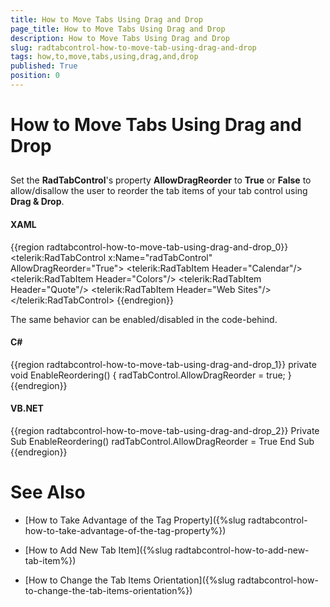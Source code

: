 ```yaml
---
title: How to Move Tabs Using Drag and Drop
page_title: How to Move Tabs Using Drag and Drop
description: How to Move Tabs Using Drag and Drop
slug: radtabcontrol-how-to-move-tab-using-drag-and-drop
tags: how,to,move,tabs,using,drag,and,drop
published: True
position: 0
---
```


# How to Move Tabs Using Drag and Drop



## 

Set the __RadTabControl__'s property __AllowDragReorder__ to 
        __True__ or __False__ to allow/disallow the user to reorder the tab items of your tab 
        control using __Drag & Drop__.

#### __XAML__

{{region radtabcontrol-how-to-move-tab-using-drag-and-drop_0}}
	<telerik:RadTabControl x:Name="radTabControl" AllowDragReorder="True">
	    <telerik:RadTabItem Header="Calendar"/>
	    <telerik:RadTabItem Header="Colors"/>
	    <telerik:RadTabItem Header="Quote"/>
	    <telerik:RadTabItem Header="Web Sites"/>
	</telerik:RadTabControl>
	{{endregion}}



The same behavior can be enabled/disabled in the code-behind.

#### __C#__

{{region radtabcontrol-how-to-move-tab-using-drag-and-drop_1}}
	private void EnableReordering()
	{
	    radTabControl.AllowDragReorder = true;
	}
	{{endregion}}



#### __VB.NET__

{{region radtabcontrol-how-to-move-tab-using-drag-and-drop_2}}
		Private Sub EnableReordering()
			radTabControl.AllowDragReorder = True
		End Sub
	{{endregion}}



# See Also

 * [How to Take Advantage of the Tag Property]({%slug radtabcontrol-how-to-take-advantage-of-the-tag-property%})

 * [How to Add New Tab Item]({%slug radtabcontrol-how-to-add-new-tab-item%})

 * [How to Change the Tab Items Orientation]({%slug radtabcontrol-how-to-change-the-tab-items-orientation%})

